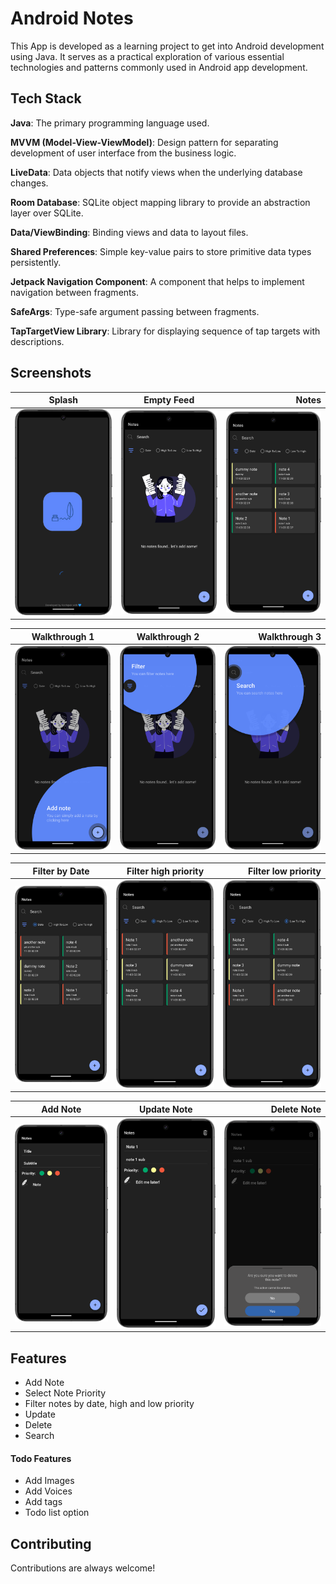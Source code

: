 
# Android Notes

This App is developed as a learning project to get into Android development using Java. It serves as a practical exploration of various essential technologies and patterns commonly used in Android app development.


## Tech Stack

**Java**: The primary programming language used.

**MVVM (Model-View-ViewModel)**: Design pattern for separating development of user interface from the business logic.

**LiveData**: Data objects that notify views when the underlying database changes.

**Room Database**: SQLite object mapping library to provide an abstraction layer over SQLite.

**Data/ViewBinding**: Binding views and data to layout files.

**Shared Preferences**: Simple key-value pairs to store primitive data types persistently.

**Jetpack Navigation Component**: A component that helps to implement navigation between fragments.

**SafeArgs**: Type-safe argument passing between fragments.

**TapTargetView Library**: Library for displaying sequence of tap targets with descriptions.

## Screenshots
| Splash       | Empty Feed           | Notes 
| ------------- |:-------------:| -----:|
| <img src="screenshots/screenshot1.png" width="300px"> </img>      | <img src="screenshots/Screenshot12.png" width="300px"> </img> |<img src="screenshots/Screenshot2.png" width="300px"> </img> |



| Walkthrough 1        | Walkthrough 2           | Walkthrough 3   
| ------------- |:-------------:| -----:|
| <img src="screenshots/Screenshot9.png" width="300px"> </img>      | <img src="screenshots/Screenshot10.png" width="300px"> </img> |<img src="screenshots/Screenshot11.png" width="300px"> </img> |


| Filter by Date        | Filter high priority           | Filter low priority   
| ------------- |:-------------:| -----:|
| <img src="screenshots/Screenshot3.png" width="300px"> </img>      | <img src="screenshots/Screenshot4.png" width="300px"> </img> |<img src="screenshots/Screenshot5.png" width="300px"> </img> |


| Add Note        | Update Note           | Delete Note   
| ------------- |:-------------:| -----:|
| <img src="screenshots/Screenshot6.png" width="300px"> </img>      | <img src="screenshots/Screenshot7.png" width="300px"> </img> |<img src="screenshots/Screenshot8.png" width="300px"> </img> |


## Features

- Add Note
- Select Note Priority
- Filter notes by date, high and low priority
- Update
- Delete
- Search

#### Todo Features

- Add Images
- Add Voices
- Add tags
- Todo list option

## Contributing

Contributions are always welcome!

